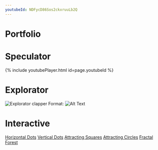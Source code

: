 ```yaml
---
youtubeId: NDFycD86Sos2ckxruuLb2Q
---
```


# Portfolio

# Speculator
{% include youtubePlayer.html id=page.youtubeId %}

# Explorator
![Explorator clapper](/images/explorator_clapper_actuator.jpeg)
Format: ![Alt Text](url)

# Interactive
[Horizontal Dots](horizontal_dots/index.html)
[Vertical Dots](vertical_dots/index.html)
[Attracting Squares](attracting_squares/index.html)
[Attracting Circles](attracting_circles/index.html)
[Fractal Forest](fractals/index.html)
